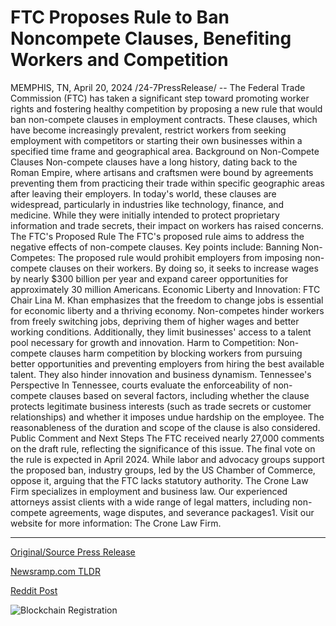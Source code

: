 # FTC Proposes Rule to Ban Noncompete Clauses, Benefiting Workers and Competition

MEMPHIS, TN, April 20, 2024 /24-7PressRelease/ -- The Federal Trade Commission (FTC) has taken a significant step toward promoting worker rights and fostering healthy competition by proposing a new rule that would ban non-compete clauses in employment contracts. These clauses, which have become increasingly prevalent, restrict workers from seeking employment with competitors or starting their own businesses within a specified time frame and geographical area.  Background on Non-Compete Clauses  Non-compete clauses have a long history, dating back to the Roman Empire, where artisans and craftsmen were bound by agreements preventing them from practicing their trade within specific geographic areas after leaving their employers. In today's world, these clauses are widespread, particularly in industries like technology, finance, and medicine. While they were initially intended to protect proprietary information and trade secrets, their impact on workers has raised concerns.  The FTC's Proposed Rule  The FTC's proposed rule aims to address the negative effects of non-compete clauses. Key points include:  Banning Non-Competes: The proposed rule would prohibit employers from imposing non-compete clauses on their workers. By doing so, it seeks to increase wages by nearly $300 billion per year and expand career opportunities for approximately 30 million Americans.  Economic Liberty and Innovation: FTC Chair Lina M. Khan emphasizes that the freedom to change jobs is essential for economic liberty and a thriving economy. Non-competes hinder workers from freely switching jobs, depriving them of higher wages and better working conditions. Additionally, they limit businesses' access to a talent pool necessary for growth and innovation.  Harm to Competition: Non-compete clauses harm competition by blocking workers from pursuing better opportunities and preventing employers from hiring the best available talent. They also hinder innovation and business dynamism.  Tennessee's Perspective  In Tennessee, courts evaluate the enforceability of non-compete clauses based on several factors, including whether the clause protects legitimate business interests (such as trade secrets or customer relationships) and whether it imposes undue hardship on the employee. The reasonableness of the duration and scope of the clause is also considered.  Public Comment and Next Steps  The FTC received nearly 27,000 comments on the draft rule, reflecting the significance of this issue. The final vote on the rule is expected in April 2024. While labor and advocacy groups support the proposed ban, industry groups, led by the US Chamber of Commerce, oppose it, arguing that the FTC lacks statutory authority.  The Crone Law Firm specializes in employment and business law. Our experienced attorneys assist clients with a wide range of legal matters, including non-compete agreements, wage disputes, and severance packages1. Visit our website for more information: The Crone Law Firm. 

---

[Original/Source Press Release](https://www.24-7pressrelease.com/press-release/510215/ftc-proposes-rule-to-ban-noncompete-clauses-benefiting-workers-and-competition)
                    

[Newsramp.com TLDR](https://newsramp.com/curated-news/ftc-proposes-ban-on-non-compete-clauses-to-promote-worker-rights-and-competition/eea298a19db23c3203babcfed9fd4711) 

 



[Reddit Post](https://www.reddit.com/r/Business_NewsRamp/comments/1c8jszb/ftc_proposes_ban_on_noncompete_clauses_to_promote/) 



![Blockchain Registration](https://cdn.newsramp.app/24-7PressRelease/qrcode/244/20/lamblKqT.webp)